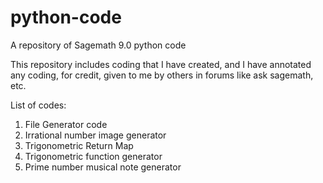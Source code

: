 # python-code
A repository of Sagemath 9.0 python code

This repository includes coding that I have created, and I have annotated any coding, for credit, given to me by others in forums like ask sagemath, etc.

List of codes:
  1.  File Generator code
  2.  Irrational number image generator
  3.  Trigonometric Return Map
  4.  Trigonometric function generator
  5.  Prime number musical note generator
